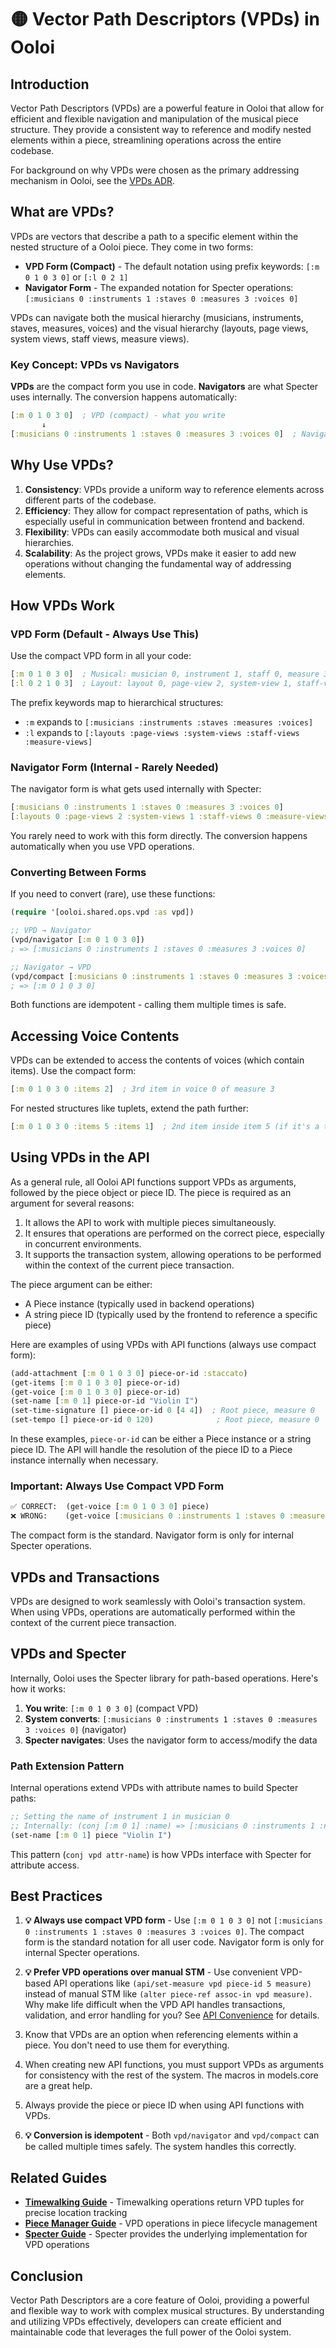 # 🟡 Vector Path Descriptors (VPDs) in Ooloi

## Introduction

Vector Path Descriptors (VPDs) are a powerful feature in Ooloi that allow for efficient and flexible navigation and manipulation of the musical piece structure. They provide a consistent way to reference and modify nested elements within a piece, streamlining operations across the entire codebase.

For background on why VPDs were chosen as the primary addressing mechanism in Ooloi, see the [VPDs ADR](../ADRs/0008-VPDs.md).

## What are VPDs?

VPDs are vectors that describe a path to a specific element within the nested structure of a Ooloi piece. They come in two forms:

- **VPD Form (Compact)** - The default notation using prefix keywords: `[:m 0 1 0 3 0]` or `[:l 0 2 1]`
- **Navigator Form** - The expanded notation for Specter operations: `[:musicians 0 :instruments 1 :staves 0 :measures 3 :voices 0]`

VPDs can navigate both the musical hierarchy (musicians, instruments, staves, measures, voices) and the visual hierarchy (layouts, page views, system views, staff views, measure views).

### Key Concept: VPDs vs Navigators

**VPDs** are the compact form you use in code. **Navigators** are what Specter uses internally. The conversion happens automatically:

```clojure
[:m 0 1 0 3 0]  ; VPD (compact) - what you write
       ↓
[:musicians 0 :instruments 1 :staves 0 :measures 3 :voices 0]  ; Navigator - for Specter
```

## Why Use VPDs?

1. **Consistency**: VPDs provide a uniform way to reference elements across different parts of the codebase.
2. **Efficiency**: They allow for compact representation of paths, which is especially useful in communication between frontend and backend.
3. **Flexibility**: VPDs can easily accommodate both musical and visual hierarchies.
4. **Scalability**: As the project grows, VPDs make it easier to add new operations without changing the fundamental way of addressing elements.

## How VPDs Work

### VPD Form (Default - Always Use This)

Use the compact VPD form in all your code:

```clojure
[:m 0 1 0 3 0]  ; Musical: musician 0, instrument 1, staff 0, measure 3, voice 0
[:l 0 2 1 0 3]  ; Layout: layout 0, page-view 2, system-view 1, staff-view 0, measure-view 3
```

The prefix keywords map to hierarchical structures:
- `:m` expands to `[:musicians :instruments :staves :measures :voices]`
- `:l` expands to `[:layouts :page-views :system-views :staff-views :measure-views]`

### Navigator Form (Internal - Rarely Needed)

The navigator form is what gets used internally with Specter:

```clojure
[:musicians 0 :instruments 1 :staves 0 :measures 3 :voices 0]
[:layouts 0 :page-views 2 :system-views 1 :staff-views 0 :measure-views 3]
```

You rarely need to work with this form directly. The conversion happens automatically when you use VPD operations.

### Converting Between Forms

If you need to convert (rare), use these functions:

```clojure
(require '[ooloi.shared.ops.vpd :as vpd])

;; VPD → Navigator
(vpd/navigator [:m 0 1 0 3 0])
; => [:musicians 0 :instruments 1 :staves 0 :measures 3 :voices 0]

;; Navigator → VPD
(vpd/compact [:musicians 0 :instruments 1 :staves 0 :measures 3 :voices 0])
; => [:m 0 1 0 3 0]
```

Both functions are idempotent - calling them multiple times is safe.

## Accessing Voice Contents

VPDs can be extended to access the contents of voices (which contain items). Use the compact form:

```clojure
[:m 0 1 0 3 0 :items 2]  ; 3rd item in voice 0 of measure 3
```

For nested structures like tuplets, extend the path further:

```clojure
[:m 0 1 0 3 0 :items 5 :items 1]  ; 2nd item inside item 5 (if it's a tuplet)
```

## Using VPDs in the API

As a general rule, all Ooloi API functions support VPDs as arguments, followed by the piece object or piece ID. The piece is required as an argument for several reasons:

1. It allows the API to work with multiple pieces simultaneously.
2. It ensures that operations are performed on the correct piece, especially in concurrent environments.
3. It supports the transaction system, allowing operations to be performed within the context of the current piece transaction.

The piece argument can be either:
- A Piece instance (typically used in backend operations)
- A string piece ID (typically used by the frontend to reference a specific piece)

Here are examples of using VPDs with API functions (always use compact form):

```clojure
(add-attachment [:m 0 1 0 3 0] piece-or-id :staccato)
(get-items [:m 0 1 0 3 0] piece-or-id)
(get-voice [:m 0 1 0 3 0] piece-or-id)
(set-name [:m 0 1] piece-or-id "Violin I")
(set-time-signature [] piece-or-id 0 [4 4])  ; Root piece, measure 0
(set-tempo [] piece-or-id 0 120)              ; Root piece, measure 0
```

In these examples, `piece-or-id` can be either a Piece instance or a string piece ID. The API will handle the resolution of the piece ID to a Piece instance internally when necessary.

### Important: Always Use Compact VPD Form

```clojure
✅ CORRECT:  (get-voice [:m 0 1 0 3 0] piece)
❌ WRONG:    (get-voice [:musicians 0 :instruments 1 :staves 0 :measures 3 :voices 0] piece)
```

The compact form is the standard. Navigator form is only for internal Specter operations.

## VPDs and Transactions

VPDs are designed to work seamlessly with Ooloi's transaction system. When using VPDs, operations are automatically performed within the context of the current piece transaction.

## VPDs and Specter

Internally, Ooloi uses the Specter library for path-based operations. Here's how it works:

1. **You write**: `[:m 0 1 0 3 0]` (compact VPD)
2. **System converts**: `[:musicians 0 :instruments 1 :staves 0 :measures 3 :voices 0]` (navigator)
3. **Specter navigates**: Uses the navigator form to access/modify the data

### Path Extension Pattern

Internal operations extend VPDs with attribute names to build Specter paths:

```clojure
;; Setting the name of instrument 1 in musician 0
;; Internally: (conj [:m 0 1] :name) => [:musicians 0 :instruments 1 :name]
(set-name [:m 0 1] piece "Violin I")
```

This pattern (`conj vpd attr-name`) is how VPDs interface with Specter for attribute access.

## Best Practices

1. **💡 Always use compact VPD form** - Use `[:m 0 1 0 3 0]` not `[:musicians 0 :instruments 1 :staves 0 :measures 3 :voices 0]`. The compact form is the standard notation for all user code. Navigator form is only for internal Specter operations.

2. **💡 Prefer VPD operations over manual STM** - Use convenient VPD-based API operations like `(api/set-measure vpd piece-id 5 measure)` instead of manual STM like `(alter piece-ref assoc-in vpd measure)`. Why make life difficult when the VPD API handles transactions, validation, and error handling for you? See [API Convenience](POLYMORPHIC_API_GUIDE.md#-api-convenience-why-use-vpd-operations) for details.

3. Know that VPDs are an option when referencing elements within a piece. You don't need to use them for everything.

4. When creating new API functions, you must support VPDs as arguments for consistency with the rest of the system. The macros in models.core are a great help.

5. Always provide the piece or piece ID when using API functions with VPDs.

6. **💡 Conversion is idempotent** - Both `vpd/navigator` and `vpd/compact` can be called multiple times safely. The system handles this correctly.

## Related Guides

- **[Timewalking Guide](TIMEWALKING_GUIDE.md)** - Timewalking operations return VPD tuples for precise location tracking
- **[Piece Manager Guide](PIECE_MANAGER_GUIDE.md)** - VPD operations in piece lifecycle management  
- **[Specter Guide](SPECTER.md)** - Specter provides the underlying implementation for VPD operations

## Conclusion

Vector Path Descriptors are a core feature of Ooloi, providing a powerful and flexible way to work with complex musical structures. By understanding and utilizing VPDs effectively, developers can create efficient and maintainable code that leverages the full power of the Ooloi system.
